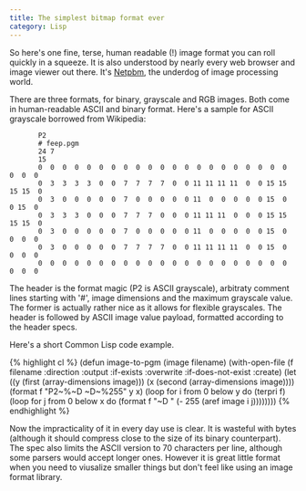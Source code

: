 ```yaml
---
title: The simplest bitmap format ever
category: Lisp
---
```


So here's one fine, terse, human readable (!) image format you can roll quickly in a squeeze. It is also understood by nearly every web browser and image viewer out there. It's [Netpbm](https://en.wikipedia.org/wiki/Netpbm_format), the underdog of image processing world.

There are three formats, for binary, grayscale and RGB images. Both come in human-readable ASCII and binary format. Here's a sample for ASCII grayscale borrowed from Wikipedia:

```
       P2
       # feep.pgm
       24 7
       15
       0  0  0  0  0  0  0  0  0  0  0  0  0  0  0  0  0  0  0  0  0  0  0  0
       0  3  3  3  3  0  0  7  7  7  7  0  0 11 11 11 11  0  0 15 15 15 15  0
       0  3  0  0  0  0  0  7  0  0  0  0  0 11  0  0  0  0  0 15  0  0 15  0
       0  3  3  3  0  0  0  7  7  7  0  0  0 11 11 11  0  0  0 15 15 15 15  0
       0  3  0  0  0  0  0  7  0  0  0  0  0 11  0  0  0  0  0 15  0  0  0  0
       0  3  0  0  0  0  0  7  7  7  7  0  0 11 11 11 11  0  0 15  0  0  0  0
       0  0  0  0  0  0  0  0  0  0  0  0  0  0  0  0  0  0  0  0  0  0  0  0
```

The header is the format magic (P2 is ASCII grayscale), arbitraty comment lines starting with '#', image dimensions and the maximum grayscale value. The former is actually rather nice as it allows for flexible grayscales. The header is followed by ASCII image value payload, formatted according to the header specs.

Here's a short Common Lisp code example.

{% highlight cl %}
(defun image-to-pgm (image filename)
  (with-open-file (f filename :direction :output :if-exists :overwrite :if-does-not-exist :create)
    (let ((y (first (array-dimensions image)))
	  (x (second (array-dimensions image))))
      (format f "P2~%~D ~D~%255" y x)
      (loop for i from 0 below y do
	   (terpri f)
	   (loop for j from 0 below x do
		(format f "~D " (- 255 (aref image i j))))))))
{% endhighlight %}

Now the impracticality of it in every day use is clear. It is wasteful with bytes (although it should compress close to the size of its binary counterpart). The spec also limits the ASCII version to 70 characters per line, although some parsers would accept longer ones. However it is great little format when you need to viusalize smaller things but don't feel like using an image format library.

